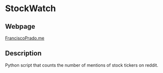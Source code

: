 # StockWatch

## Webpage

[FranciscoPrado.me](https://FranciscoPrado.me)

## Description 

Python script that counts the number of mentions of stock tickers on reddit.
